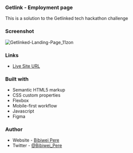 ### Getlink - Employment page

This is a solution to the Getlinked tech hackathon challenge

### Screenshot
![Getlinked-Landing-Page_11zon](https://github.com/Bibiwei-Pere/Getlink/assets/106984663/754a6709-cea2-42eb-b14c-0f7991f60be0)

### Links

- [Live Site URL](https://getlinked001.netlify.app)

### Built with

- Semantic HTML5 markup
- CSS custom properties
- Flexbox
- Mobile-first workflow
- Javascript
- Figma

### Author

- Website - [Bibiwei Pere](https://perebibiwei.netlify.app)
- Twitter - [@Bibiwei_Pere](https://www.twitter.com/Bibiwei_Pere)
